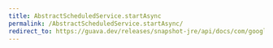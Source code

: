 ```yaml
---
title: AbstractScheduledService.startAsync
permalink: /AbstractScheduledService.startAsync/
redirect_to: https://guava.dev/releases/snapshot-jre/api/docs/com/google/common/util/concurrent/AbstractScheduledService.html#startAsync--
---
```

